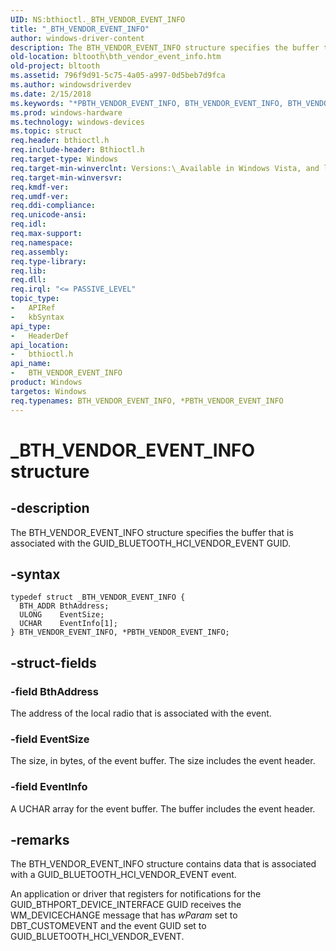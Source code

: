 ```yaml
---
UID: NS:bthioctl._BTH_VENDOR_EVENT_INFO
title: "_BTH_VENDOR_EVENT_INFO"
author: windows-driver-content
description: The BTH_VENDOR_EVENT_INFO structure specifies the buffer that is associated with the GUID_BLUETOOTH_HCI_VENDOR_EVENT GUID.
old-location: bltooth\bth_vendor_event_info.htm
old-project: bltooth
ms.assetid: 796f9d91-5c75-4a05-a997-0d5beb7d9fca
ms.author: windowsdriverdev
ms.date: 2/15/2018
ms.keywords: "*PBTH_VENDOR_EVENT_INFO, BTH_VENDOR_EVENT_INFO, BTH_VENDOR_EVENT_INFO structure [Bluetooth Devices], PBTH_VENDOR_EVENT_INFO, PBTH_VENDOR_EVENT_INFO structure pointer [Bluetooth Devices], _BTH_VENDOR_EVENT_INFO, bltooth.bth_vendor_event_info, bth_ref_039b7b82-a08d-41a4-9566-2a5192a23ac2.xml, bthioctl/BTH_VENDOR_EVENT_INFO, bthioctl/PBTH_VENDOR_EVENT_INFO"
ms.prod: windows-hardware
ms.technology: windows-devices
ms.topic: struct
req.header: bthioctl.h
req.include-header: Bthioctl.h
req.target-type: Windows
req.target-min-winverclnt: Versions:\_Available in Windows Vista, and later versions of Windows.
req.target-min-winversvr: 
req.kmdf-ver: 
req.umdf-ver: 
req.ddi-compliance: 
req.unicode-ansi: 
req.idl: 
req.max-support: 
req.namespace: 
req.assembly: 
req.type-library: 
req.lib: 
req.dll: 
req.irql: "<= PASSIVE_LEVEL"
topic_type:
-	APIRef
-	kbSyntax
api_type:
-	HeaderDef
api_location:
-	bthioctl.h
api_name:
-	BTH_VENDOR_EVENT_INFO
product: Windows
targetos: Windows
req.typenames: BTH_VENDOR_EVENT_INFO, *PBTH_VENDOR_EVENT_INFO
---
```


# _BTH_VENDOR_EVENT_INFO structure


## -description


The BTH_VENDOR_EVENT_INFO structure specifies the buffer that is associated with the
  GUID_BLUETOOTH_HCI_VENDOR_EVENT GUID.


## -syntax


````
typedef struct _BTH_VENDOR_EVENT_INFO {
  BTH_ADDR BthAddress;
  ULONG    EventSize;
  UCHAR    EventInfo[1];
} BTH_VENDOR_EVENT_INFO, *PBTH_VENDOR_EVENT_INFO;
````


## -struct-fields




### -field BthAddress

The address of the local radio that is associated with the event.


### -field EventSize

The size, in bytes, of the event buffer. The size includes the event header.


### -field EventInfo

A UCHAR array for the event buffer. The buffer includes the event header.


## -remarks



The BTH_VENDOR_EVENT_INFO structure contains data that is associated with a
    GUID_BLUETOOTH_HCI_VENDOR_EVENT event.

An application or driver that registers for notifications for the GUID_BTHPORT_DEVICE_INTERFACE GUID
    receives the WM_DEVICECHANGE message that has 
    <i>wParam</i> set to DBT_CUSTOMEVENT and the event GUID set to GUID_BLUETOOTH_HCI_VENDOR_EVENT.



